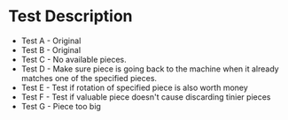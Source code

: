 # Test Description

* Test A - Original
* Test B - Original
* Test C - No available pieces.
* Test D - Make sure piece is going back to the machine when it already matches one of the specified pieces.
* Test E - Test if rotation of specified piece is also worth money
* Test F - Test if valuable piece doesn't cause discarding tinier pieces
* Test G - Piece too big
